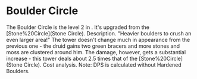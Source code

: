 # Boulder Circle

The Boulder Circle is the level 2 in . It's upgraded from the [Stone%20Circle](Stone Circle).
Description.
"Heavier boulders to crush an even larger area!"
The tower doesn't change much in appearance from the previous one - the druid gains two green bracers and more stones and moss are clustered around him. The damage, however, gets a substantial increase - this tower deals about 2.5 times that of the [Stone%20Circle](Stone Circle).
Cost analysis.
Note: DPS is calculated without Hardened Boulders.